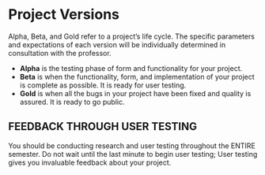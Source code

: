 # Project Versions

Alpha, Beta, and Gold refer to a project’s life cycle. The specific parameters and expectations of each version will be individually determined in consultation with the professor.

* **Alpha** is the testing phase of form and functionality for your project.
* **Beta** is when the functionality, form, and implementation of your project is complete as possible. It is ready for user testing.
* **Gold** is when all the bugs in your project have been fixed and quality is assured. It is ready to go public.

## FEEDBACK THROUGH USER TESTING

You should be conducting research and user testing throughout the ENTIRE semester. Do not wait until the last minute to begin user testing; User testing gives you invaluable feedback about your project.


